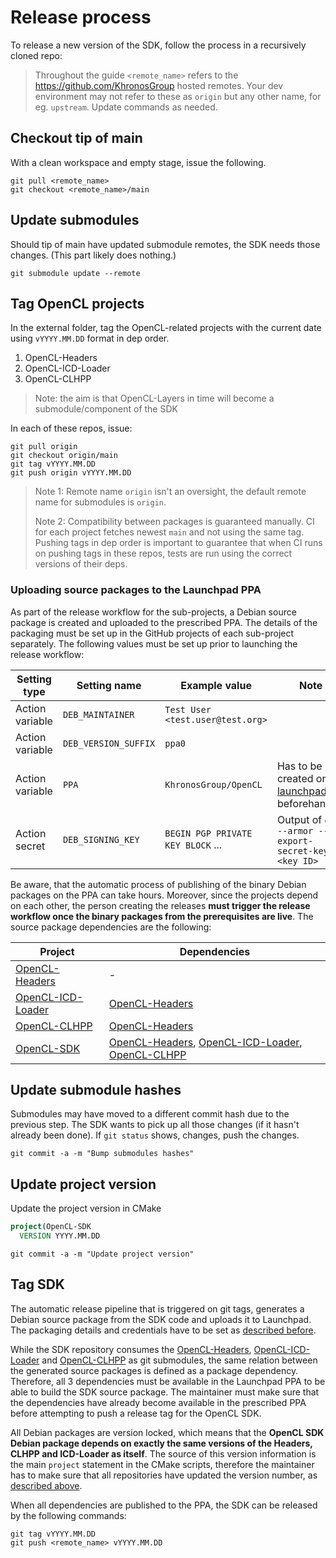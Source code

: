 # Release process

To release a new version of the SDK, follow the process in a recursively cloned repo:

> Throughout the guide `<remote_name>` refers to the https://github.com/KhronosGroup hosted remotes. Your dev environment may not refer to these as `origin` but any other name, for eg. `upstream`. Update commands as needed.

## Checkout tip of main

With a clean workspace and empty stage, issue the following.

```
git pull <remote_name>
git checkout <remote_name>/main
```

## Update submodules

Should tip of main have updated submodule remotes, the SDK needs those changes. (This part likely does nothing.)

```
git submodule update --remote
```

## Tag OpenCL projects

In the external folder, tag the OpenCL-related projects with the current date using `vYYYY.MM.DD` format in dep order.

1. OpenCL-Headers
2. OpenCL-ICD-Loader
3. OpenCL-CLHPP

> Note: the aim is that OpenCL-Layers in time will become a submodule/component of the SDK

In each of these repos, issue:

```
git pull origin
git checkout origin/main
git tag vYYYY.MM.DD
git push origin vYYYY.MM.DD
```

> Note 1: Remote name `origin` isn't an oversight, the default remote name for submodules is `origin`.
>
> Note 2: Compatibility between packages is guaranteed manually. CI for each project fetches newest `main` and not using the same tag. Pushing tags in dep order is important to guarantee that when CI runs on pushing tags in these repos, tests are run using the correct versions of their deps.

### Uploading source packages to the Launchpad PPA

As part of the release workflow for the sub-projects, a Debian source package is created and uploaded to the prescribed PPA. The details of the packaging must be set up in the GitHub projects of each sub-project separately. The following values must be set up prior to launching the release workflow:

|Setting type   |Setting name        |Example value                    |Note                                                                  |
|------------   |------------        |-------------                    |----                                                                  |
|Action variable|`DEB_MAINTAINER`    |`Test User <test.user@test.org>` |                                                                      |
|Action variable|`DEB_VERSION_SUFFIX`|`ppa0`                           |                                                                      |
|Action variable|`PPA`               |`KhronosGroup/OpenCL`            |Has to be created on [launchpad.net](https://launchpad.net) beforehand|
|Action secret  |`DEB_SIGNING_KEY`   |`BEGIN PGP PRIVATE KEY BLOCK` ...|Output of `gpg --armor --export-secret-keys <key ID>`                 |


Be aware, that the automatic process of publishing of the binary Debian packages on the PPA can take hours. Moreover, since the projects depend on each other, the person creating the releases **must trigger the release workflow once the binary packages from the prerequisites are live**. The source package dependencies are the following:

|Project                                                               |Dependencies|
|-------                                                               |------------|
|[OpenCL-Headers](https://github.com/KhronosGroup/OpenCL-Headers)      |-|
|[OpenCL-ICD-Loader](https://github.com/KhronosGroup/OpenCL-ICD-Loader)|[OpenCL-Headers](https://github.com/KhronosGroup/OpenCL-Headers)|
|[OpenCL-CLHPP](https://github.com/KhronosGroup/OpenCL-CLHPP)          |[OpenCL-Headers](https://github.com/KhronosGroup/OpenCL-Headers)|
|[OpenCL-SDK](https://github.com/KhronosGroup/OpenCL-SDK)              |[OpenCL-Headers](https://github.com/KhronosGroup/OpenCL-Headers), [OpenCL-ICD-Loader](https://github.com/KhronosGroup/OpenCL-ICD-Loader), [OpenCL-CLHPP](https://github.com/KhronosGroup/OpenCL-CLHPP)|

## Update submodule hashes

Submodules may have moved to a different commit hash due to the previous step. The SDK wants to pick up all those changes (if it hasn't already been done). If `git status` shows, changes, push the changes.

```
git commit -a -m "Bump submodules hashes"
```

## Update project version

Update the project version in CMake

```cmake
project(OpenCL-SDK
  VERSION YYYY.MM.DD
```

```
git commit -a -m "Update project version"
```

## Tag SDK

The automatic release pipeline that is triggered on git tags, generates a Debian source package from the SDK code and uploads it to Launchpad. The packaging details and credentials have to be set as [described before](#uploading-source-packages-to-the-launchpad-ppa).

While the SDK repository consumes the [OpenCL-Headers](https://github.com/KhronosGroup/OpenCL-Headers), [OpenCL-ICD-Loader](https://github.com/KhronosGroup/OpenCL-ICD-Loader) and [OpenCL-CLHPP](https://github.com/KhronosGroup/OpenCL-CLHPP) as git submodules, the same relation between the generated source packages is defined as a package dependency. Therefore, all 3 dependencies must be available in the Launchpad PPA to be able to build the SDK source package. The maintainer must make sure that the dependencies have already become available in the prescribed PPA before attempting to push a release tag for the OpenCL SDK.

All Debian packages are version locked, which means that the **OpenCL SDK Debian package depends on exactly the same versions of the Headers, CLHPP and ICD-Loader as itself**. The source of this version information is the main `project` statement in the CMake scripts, therefore the maintainer has to make sure that all repositories have updated the version number, as [described above](#update-project-version).

When all dependencies are published to the PPA, the SDK can be released by the following commands:

```
git tag vYYYY.MM.DD
git push <remote_name> vYYYY.MM.DD
```